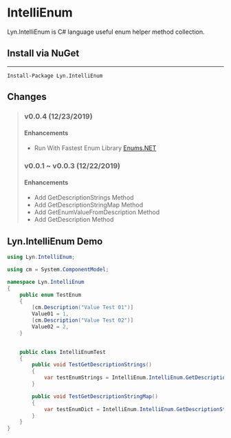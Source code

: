 # IntelliEnum
Lyn.IntelliEnum is C# language useful enum helper method collection.

## Install via NuGet 
------------------
    Install-Package Lyn.IntelliEnum

## Changes
> ### v0.0.4 (12/23/2019)
> #### Enhancements
> - Run With Fastest Enum Library [Enums.NET](https://github.com/TylerBrinkley/Enums.NET)
> ### v0.0.1 ~ v0.0.3 (12/22/2019)
> #### Enhancements
> - Add GetDescriptionStrings Method
> - Add GetDescriptionStringMap Method
> - Add GetEnumValueFromDescription Method
> - Add GetDescription Method


## Lyn.IntelliEnum Demo
```C#
using Lyn.IntelliEnum;

using cm = System.ComponentModel;

namespace Lyn.IntelliEnum
{
    public enum TestEnum
    {
        [cm.Description("Value Test 01")]
        Value01 = 1,
        [cm.Description("Value Test 02")]
        Value02 = 2,
    }

 
    public class IntelliEnumTest
    {
        public void TestGetDescriptionStrings()
        {
            var testEnumStrings = IntelliEnum.IntelliEnum.GetDescriptionStrings<TestEnum>();
        }

        public void TestGetDescriptionStringMap()
        {
            var testEnumDict = IntelliEnum.IntelliEnum.GetDescriptionStringMap<TestEnum>();
        }
    }
}
```
